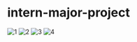# intern-major-project
![1](https://user-images.githubusercontent.com/96164910/222635589-10250ca9-6ac7-438b-933c-f85460af263a.png)
![2](https://user-images.githubusercontent.com/96164910/222635602-da545b5e-17e7-43df-a7e9-6ba60e9b6aa7.png)
![3](https://user-images.githubusercontent.com/96164910/222635610-59fdffcb-1149-403c-aa08-28d1bb03b8fc.png)
![4](https://user-images.githubusercontent.com/96164910/222635616-8e9af097-fc6a-416e-9787-06370d00b94e.png)
